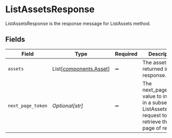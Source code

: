 # ListAssetsResponse

ListAssetsResponse is the response message for ListAssets method.


## Fields

| Field                                                                                                         | Type                                                                                                          | Required                                                                                                      | Description                                                                                                   | Example                                                                                                       |
| ------------------------------------------------------------------------------------------------------------- | ------------------------------------------------------------------------------------------------------------- | ------------------------------------------------------------------------------------------------------------- | ------------------------------------------------------------------------------------------------------------- | ------------------------------------------------------------------------------------------------------------- |
| `assets`                                                                                                      | List[[components.Asset](../../models/components/asset.md)]                                                    | :heavy_minus_sign:                                                                                            | The assets returned in the response.                                                                          |                                                                                                               |
| `next_page_token`                                                                                             | *Optional[str]*                                                                                               | :heavy_minus_sign:                                                                                            | The next_page_token value to include in a subsequent ListAssets request to retrieve the next page of results. | Mv-BAwEBCVBhZ2VUb2tlbgH_ggABAgEPUmVxdWVzdENoZWNrc3VtAQYAAQJJZAEMAAAAD_-CAfzrRtzkAQQ1MDA3AA==                  |